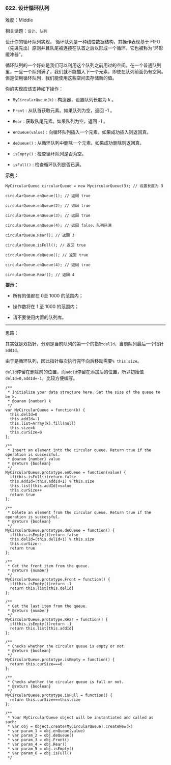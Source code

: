 ### 622. 设计循环队列

难度：Middle

相关话题：`设计`、`队列`

设计你的循环队列实现。 循环队列是一种线性数据结构，其操作表现基于 FIFO（先进先出）原则并且队尾被连接在队首之后以形成一个循环。它也被称为&ldquo;环形缓冲器&rdquo;。



循环队列的一个好处是我们可以利用这个队列之前用过的空间。在一个普通队列里，一旦一个队列满了，我们就不能插入下一个元素，即使在队列前面仍有空间。但是使用循环队列，我们能使用这些空间去存储新的值。



你的实现应该支持如下操作：





*  `MyCircularQueue(k)` : 构造器，设置队列长度为 k 。

*  `Front` : 从队首获取元素。如果队列为空，返回 -1 。

*  `Rear` : 获取队尾元素。如果队列为空，返回 -1 。

*  `enQueue(value)` : 向循环队列插入一个元素。如果成功插入则返回真。

*  `deQueue()` : 从循环队列中删除一个元素。如果成功删除则返回真。

*  `isEmpty()` : 检查循环队列是否为空。

*  `isFull()` : 检查循环队列是否已满。









 **示例：** 





```
MyCircularQueue circularQueue = new MycircularQueue(3); // 设置长度为 3

circularQueue.enQueue(1); // 返回 true

circularQueue.enQueue(2); // 返回 true

circularQueue.enQueue(3); // 返回 true

circularQueue.enQueue(4); // 返回 false，队列已满

circularQueue.Rear(); // 返回 3

circularQueue.isFull(); // 返回 true

circularQueue.deQueue(); // 返回 true

circularQueue.enQueue(4); // 返回 true

circularQueue.Rear(); // 返回 4

```





 **提示：** 





* 所有的值都在 0至 1000 的范围内；

* 操作数将在 1 至 1000 的范围内；

* 请不要使用内置的队列库。






-----

思路：

其实就是双指针，分别是当前队列的第一个的指针`delId`，当前队列最后一个指针`addId`。

由于是循环队列，因此指针每次执行完毕向后移动需要`% this.size`。

`delId`停留在删除前的位置，而`addId`停留在添加后的位置，所以初始值`delId=0,addId=-1`，比较方便编写。


```
/**
 * Initialize your data structure here. Set the size of the queue to be k.
 * @param {number} k
 */
var MyCircularQueue = function(k) {
  this.delId=0
  this.addId=-1
  this.list=Array(k).fill(null)
  this.size=k
  this.curSize=0
};

/**
 * Insert an element into the circular queue. Return true if the operation is successful. 
 * @param {number} value
 * @return {boolean}
 */
MyCircularQueue.prototype.enQueue = function(value) {
  if(this.isFull())return false
  this.addId=(this.addId+1) % this.size
  this.list[this.addId]=value
  this.curSize++
  return true
};

/**
 * Delete an element from the circular queue. Return true if the operation is successful.
 * @return {boolean}
 */
MyCircularQueue.prototype.deQueue = function() {
  if(this.isEmpty())return false
  this.delId=(this.delId+1) % this.size
  this.curSize--
  return true
};

/**
 * Get the front item from the queue.
 * @return {number}
 */
MyCircularQueue.prototype.Front = function() {
  if(this.isEmpty())return -1
  return this.list[this.delId]
};

/**
 * Get the last item from the queue.
 * @return {number}
 */
MyCircularQueue.prototype.Rear = function() {
  if(this.isEmpty())return -1
  return this.list[this.addId]
};

/**
 * Checks whether the circular queue is empty or not.
 * @return {boolean}
 */
MyCircularQueue.prototype.isEmpty = function() {
  return this.curSize===0
};

/**
 * Checks whether the circular queue is full or not.
 * @return {boolean}
 */
MyCircularQueue.prototype.isFull = function() {
  return this.curSize===this.size
};

/** 
 * Your MyCircularQueue object will be instantiated and called as such:
 * var obj = Object.create(MyCircularQueue).createNew(k)
 * var param_1 = obj.enQueue(value)
 * var param_2 = obj.deQueue()
 * var param_3 = obj.Front()
 * var param_4 = obj.Rear()
 * var param_5 = obj.isEmpty()
 * var param_6 = obj.isFull()
 */



```
